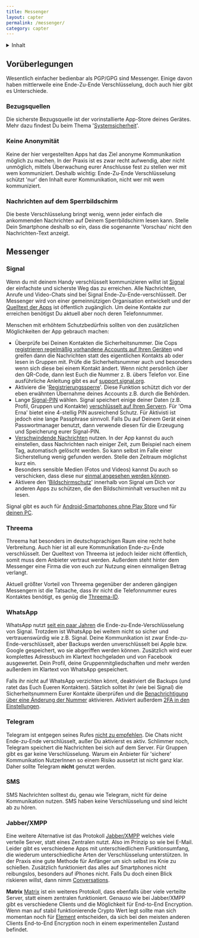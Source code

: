 ```yaml
---
title: Messenger
layout: capter
permalink: /messenger/
category: capter
---
```

<details markdown="block">
  <summary>
    Inhalt
  </summary>
* TOC
{:toc}
</details>

## Vorüberlegungen

Wesentlich einfacher bedienbar als PGP/GPG sind Messenger. Einige davon haben mittlerweile eine Ende-Zu-Ende Verschlüsselung, doch auch hier gibt es Unterschiede.

### Bezugsquellen

Die sicherste Bezugsquelle ist der vorinstallierte App-Store deines Gerätes. Mehr dazu findest Du beim Thema '[Systemsicherheit](/systemsicherheit/)'.

### Keine Anonymität

Keine der hier vergestellten Apps hat das Ziel anonyme Kommunikation möglich zu machen. In der Praxis ist es zwar recht aufwendig, aber nicht unmöglich, mittels Überwachung eurer Anschlusse fest zu stellen wer mit wem kommuniziert. Deshalb wichtig: Ende-Zu-Ende Verschlüsselung schützt 'nur' den Inhalt eurer Kommunikation, nicht wer mit wem kommuniziert.

### Nachrichten auf dem Sperrbildschirm

Die beste Verschlüsselung bringt wenig, wenn jeder einfach die ankommenden Nachrichten auf Deinem Sperrbildschirm lesen kann. Stelle Dein Smartphone deshalb so ein, dass die sogenannte 'Vorschau' nicht den Nachrichten-Text anzeigt.

## Messenger

### Signal

Wenn du mit deinem Handy verschlüsselt kommunizieren willst ist [Signal](https://www.signal.org) der einfachste und sicherste Weg das zu erreichen. Alle Nachrichten, Anrufe und Video-Chats sind bei Signal Ende-Zu-Ende-verschlüsselt.
Der Messenger wird von einer gemeinnützigen Organisation entwickelt und der [Quelltext der Apps](https://github.com/signalapp) ist öffentlich zugänglich.
Um deine Kontakte zur erreichen benötigst Du aktuell aber noch deren Telefonnummer.

Menschen mit erhöhtem Schutzbedürfnis sollten von den zusätzlichen Möglichkeiten der App gebrauch machen:
  - Überprüfe bei Deinen Kontakten die Sicherheitsnummer. Die Cops [registrieren regelmäßig vorhandene Accounts auf Ihren Geräten](https://www.vice.com/de/article/435gbd/telegram-ueberwachung-bka-chat-app-verschluesslung) und greifen dann die Nachrichten statt des eigentlichen Kontakts ab oder lesen in Gruppen mit. Prüfe die Sicherheitsnummer auch und besonders wenn sich diese bei einem Kontakt ändert. Wenn nicht persönlich über den QR-Code, dann lest Euch die Nummer z. B. übers Telefon vor. Eine ausführliche Anleitung gibt es auf [support.signal.org](https://support.signal.org/hc/de/articles/360007060632-Was-ist-eine-Sicherheitsnummer-und-weshalb-sehe-ich-dass-sie-sich-ge%C3%A4ndert-hat-).
  - Aktiviere die '[Registrierungssperre](https://support.signal.org/hc/de/articles/360007059792-Signal-PINs)'. Diese Funktion schützt dich vor der eben erwähnten Übernahme deines Accounts z.B. durch die Behörden.
  - Lange [Signal-PIN](https://support.signal.org/hc/de/articles/360007059792-Signal-PINs) wählen. Signal speichert einige deiner Daten (z.B. Profil, Gruppen und Kontakte) [verschlüsselt auf Ihren Servern](https://signal.org/blog/secure-value-recovery/). Für 'Oma Erna' bietet eine 4-stellig PIN ausreichend Schutz. Für Aktivisti ist jedoch eine lange Passphrase sinnvoll. Falls Du auf Deinem Gerät einen Passwortmanager benutzt, dann verwende diesen für die Erzeugung und Speicherung eurer Signal-PIN.
  - [Verschwindende Nachrichten](https://support.signal.org/hc/de/articles/360007320771-Verschwindende-Nachrichten-festlegen-und-verwalten) nutzen. In der App kannst du auch einstellen, dass Nachrichten nach einiger Zeit, zum Beispiel nach einem Tag, automatisch gelöscht werden. So kann selbst im Falle einer Sicherstellung wenig gefunden werden. Stelle den Zeitraum möglichst kurz ein.
  - Besonders sensible Medien (Fotos und Videos) kannst Du auch so verschicken, dass diese nur [einmal angesehen werden können](https://support.signal.org/hc/de/articles/360038443071-Einmalig-anzeigbare-Medien).
  - Aktivere den '[Bildschirmschutz](https://support.signal.org/hc/de/articles/360043469312-Bildschirmschutz)' innerhalb von Signal um Dich vor anderen Apps zu schützen, die den Bildschirminhalt versuchen mit zu lesen.

Signal gibt es auch für [Android-Smartphones ohne Play Store](https://signal.org/android/apk/) und für [deinen PC](https://signal.org/de/download/).

### Threema

Threema hat besonders im deutschsprachigen Raum eine recht hohe Verbreitung. Auch hier ist all eure Kommunikation Ende-zu-Ende verschlüsselt. Der Quelltext von Threema ist jedoch leider nicht öffentlich, somit muss dem Anbieter vertraut werden. Außerdem steht hinter dem Messenger eine Firma die von euch zur Nutzung einen einmaligen Betrag verlangt.

Aktuell größter Vorteil von Threema gegenüber der anderen gängigen Messengern ist die Tatsache, dass ihr nicht die Telefonnummer eures Kontaktes benötigt, es genüg die [Threema-ID](https://threema.ch/de/faq/threema_id).

### WhatsApp

WhatsApp nutzt [seit ein paar Jahren](https://signal.org/blog/whatsapp-complete/) die Ende-zu-Ende-Verschlüsselung von Signal. Trotzdem ist WhatsApp bei weitem nicht so sicher und vertrauenswürdig wie z.B. Signal. Deine Kommunikation ist zwar Ende-zu-Ende-verschlüsselt, aber Backups werden unverschlüsselt bei Apple bzw. Google gespeichert, wo sie abgeriffen werden können. Zusätzlich wird euer komplettes Adressbuch im Klartext hochgeladen und von Facebook ausgewertet. Dein Profil, deine Gruppenmitgliedschaften und mehr werden außerdem im Klartext von WhatsApp gespeichert.

Falls ihr nicht auf WhatsApp verzichten könnt, deaktiviert die Backups (und ratet das Euch Eueren Kontakten). Sätzlich solltet ihr (wie bei Signal) die Sicherheitsnummern Eurer Kontakte überprüfen und die [Benachrichtigung über eine Änderung der Nummer](https://faq.whatsapp.com/general/security-and-privacy/security-code-change-notification/?lang=de) aktivieren. Aktiviert außerdem [2FA in den Einstellungen](https://faq.whatsapp.com/general/security-and-privacy/account-security-tips/?lang=de).

### Telegram

Telegram ist entgegen seines Rufes [nicht zu empfehlen](https://gizmodo.com/why-you-should-stop-using-telegram-right-now-1782557415). Die Chats nicht Ende-zu-Ende verschlüsselt, außer Du aktivierst es aktiv. Schlimmer noch, Telegram speichert die Nachrichten bei sich auf dem Server. Für Gruppen gibt es gar keine Verschlüsselung. Warum ein Anbieter für 'sichere' Kommunikation NutzerInnen so einem Risiko aussetzt ist nicht ganz klar. Daher sollte Telegram __nicht__ genutzt werden.

### SMS

SMS Nachrichten solltest du, genau wie Telegram, nicht für deine Kommunikation nutzen. SMS haben keine Verschlüsselung und sind leicht ab zu hören.

### Jabber/XMPP

Eine weitere Alternative ist das Protokoll [Jabber/XMPP](https://xmpp.org/software/clients.html) welches viele verteile Server, statt eines Zentralen nutzt. Also im Prinzip so wie bei E-Mail. Leider gibt es verschiedene Apps mit unterschiedlichem Funktionsumfang, die wiederum unterschiedliche Arten der Verschlüsselung unterstützen. In der Praxis eine gute Methode für Anfänger um sich selbst ins Knie zu schießen. Zusätzlich funktioniert das alles auf Smartphones nicht reibungslos, besonders auf iPhones nicht. Falls Du doch einen Blick riskieren willst, dann nimm [Conversations](https://conversations.im/).

__Matrix__
[Matrix](https://matrix.org/) ist ein weiteres Protokoll, dass ebenfalls über viele verteilte Server, statt einem zentralen funktioniert. Genauso wie bei Jabber/XMPP
gibt es verschiedene Clients und die Möglichkeit für End-to-End Encryption. Wenn man auf stabil funktionierende Crypto Wert legt sollte man sich momentan noch für
[Element](https://element.io/) entscheiden, da sich bei den meisten anderen Clients End-to-End Encryption noch in einem experimentellen Zustand befindet.

